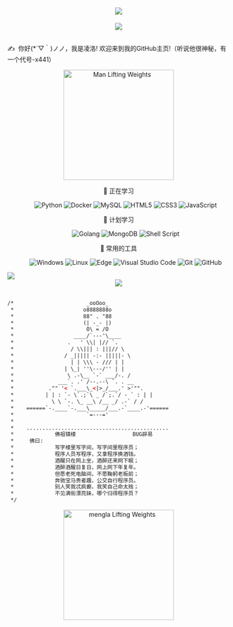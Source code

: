 <!-- dynamic typing effect 动态打字效果 -->
<h1 align="center">
  <img src="https://readme-typing-svg.herokuapp.com/?lines=Hello%2C%20World!;欢迎来到我的GitHub主页!&center=true&size=27" />
</h1>

<!-- knock code pictures 敲代码的图片 -->
<div align="center" ><img src="https://cdn.jsdelivr.net/gh/x441/x441/assets/images/coding.gif" /></div><br>

<p>✍️&nbsp;&nbsp;你好(*´▽｀)ノノ，我是凌洛! 欢迎来到我的GitHub主页!（听说他很神秘，有一个代号-x441）</p>

<!-- just img 图片 -->
<div align="center" ><img src="https://cdn.jsdelivr.net/gh/x441/x441/assets/images/man.png" alt="Man Lifting Weights" width="250" height="250" />

<!--  skill badge 技能徽章 -->
💪 正在学习

&emsp;&emsp;
![Python](https://img.shields.io/badge/-Python-pink?style=flat-square&logo=Python)
![Docker](https://img.shields.io/badge/-Docker-FCC624?style=flat-square&logo=docker)
![MySQL](https://img.shields.io/badge/MySQL-%2300f.svg?style=flat-square&logo=mysql&logoColor=white)
![HTML5](https://img.shields.io/badge/-HTML5-E34F26?style=flat-square&logo=html5&logoColor=white)
![CSS3](https://img.shields.io/badge/-CSS3-1572B6?style=flat-square&logo=css3)
![JavaScript](https://img.shields.io/badge/-JavaScript-oringe?style=flat-square&logo=javascript)

🧠 计划学习

&emsp;&emsp;
![Golang](https://img.shields.io/badge/-Golang-yellow?style=flat-square&logo=go)
![MongoDB](https://img.shields.io/badge/-MongoDB-yellow?style=flat-square&logo=mongodb)
![Shell Script](https://img.shields.io/badge/shell_script-%4285F4.svg?style=style=flat-square&logo=gnu-bash&logoColor=white)

🧰 常用的工具

&emsp;&emsp; 
![Windows](https://img.shields.io/badge/Windows-0078D6?style=flat-square&logo=windows&logoColor=white)
![Linux](https://img.shields.io/badge/Linux-FCC624?style=style=flat-square&logo=linux&logoColor=black)
![Edge](https://img.shields.io/badge/Edge-0078D7?style=flat-square&logo=Microsoft-edge&logoColor=white)
![Visual Studio Code](https://img.shields.io/badge/-Visual%20Studio%20Code-007ACC?style=flat-square&logo=Visual%20Studio%20Code&logoColor=fff)
![Git](https://img.shields.io/badge/-Git-FCC624?style=flat-square&logo=git)
![GitHub](https://img.shields.io/badge/-GitHub-pink?style=flat-square&logo=github)
</div>
<!-- img -->
<img src="https://skillicons.dev/icons?i=ps,ai,pr,c,cpp,cs,ts,discord,twitter,mongodb,instagram,idea,git" /><br>

<!-- just img 图片-->
<div align="center"><img src="https://cdn.jsdelivr.net/gh/x441/x441/assets/images/icon.png" /></div><br>

```html
/*                       _ooOoo_
 *                      o8888888o
 *                      88" . "88
 *                      (| -_- |)
 *                       O\ = /O
 *                   ____/`---'\____
 *                 .   ' \\| |// `.
 *                  / \\||| : |||// \
 *                / _||||| -:- |||||- \
 *                  | | \\\ - /// | |
 *                | \_| ''\---/'' | |
 *                 \ .-\__ `-` ___/-. /
 *              ___`. .' /--.--\ `. . __
 *           ."" '< `.___\_<|>_/___.' >'"".
 *          | | : `- \`.;`\ _ /`;.`/ - ` : | |
 *            \ \ `-. \_ __\ /__ _/ .-` / /
 *    ======`-.____`-.___\_____/___.-`____.-'======
 *                       `=---='
 *
 *    .............................................
 *             佛祖镇楼                  BUG辟易
 *     佛曰:
 *             写字楼里写字间，写字间里程序员；
 *             程序人员写程序，又拿程序换酒钱。
 *             酒醒只在网上坐，酒醉还来网下眠；
 *             酒醉酒醒日复日，网上网下年复年。
 *             但愿老死电脑间，不愿鞠躬老板前；
 *             奔驰宝马贵者趣，公交自行程序员。
 *             别人笑我忒疯癫，我笑自己命太贱；
 *             不见满街漂亮妹，哪个归得程序员？
 */
```
<div align="center" ><img src="https://cdn.jsdelivr.net/gh/x441/x441/assets/images/man1.png" alt="mengla Lifting Weights" width="250" height="250" />
